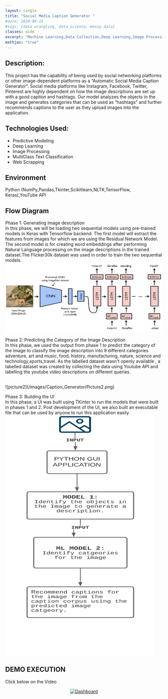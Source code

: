 ```yaml
---
layout: single
title: "Social Media Caption Generator "
#date: 2020-08-15
#tags: [data wrangling, data science, messy data]
classes: wide
excerpt: "Machine Learning,Data Collection,Deep Learning,Image Processing,Multi CLass Classification,Natural Language Processing,Python"
mathjax: "true"
---
```

## Description:
This project has the capability of being used by social networking platforms or other image-dependent platforms as a “Automatic Social Media Caption Generator”. Social media platforms like Instagram, Facebook, Twitter, Pinterest are highly dependent on how the image descriptions are set up with a good caption and hashtags. Our model analyzes the objects in the image and generates categories that can be used as “hashtags” and further recommends captions to the user as they upload images into the application. 

## Technologies Used:
- Predictive Modeling
- Deep Learning
- Image Processing
- MultiClass Text Classification
- Web Scrapping

## Environment
Python (NumPy,Pandas,Tkinter,Scikitlearn,NLTK,TensorFlow, Keras),YouTube API

## Flow Diagram
Phase 1: Generating Image description <br>
In this phase, we will be loading two sequential models using pre-trained models in Keras with Tensorflow backend. The first model will extract the features from images for which we are using the Residual Network Model. The second model is for creating word embeddings after performing Natural Language processing on the image descriptions in the trained dataset.The Flicker30k dataset was used in order to train the two sequential models.
<br>
![picture3](/images/Caption_Generator/Picture3.png)

Phase 2: Predicting the Category of the Image Description <br>
In this phase, we used the output from phase 1 to predict the category of the image to classify the image description into 9 different categories adventure, art and music, food, history, manufacturing, nature, science and technology,sports,travel. As the labelled dataset wasn't openly available , a labelled dataset was created by collecting the data using Youtube API and labelling the youtube video descriptions on different queries.

<br>
![picture2](/images/Caption_Generator/Picture2.png)

Phase 3: Building the UI
<br>
In this phase, a UI was built using TKinter to run the models that were built in phases 1 and 2. Post development of the UI, we also built an executable file that can be used by anyone to run this application easily. 
<br>
![picture1](/images/Caption_Generator/Picture1.png)


## DEMO EXECUTION 
Click below on the Video

<div align="center">
      <a href="https://youtu.be/pN-hK5NqQjk">
     <img 
      src="https://img.youtube.com/vi/pN-hK5NqQjk/0.jpg" 
      alt="Dashboard" 
      style="width:50%;">
      </a>
</div>
    



